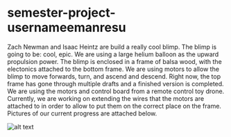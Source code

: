 # semester-project-usernameemanresu
Zach Newman and Isaac Heintz are build a really cool blimp. The blimp is going to be: cool, epic. 
We are using a large helium balloon as the upward propulsion power. The blimp is enclosed in a frame of balsa wood,
with the electonics attached to the bottom frame. We are using motors to allow the blimp to move forwards, turn, and ascend and descend.
Right now, the top frame has gone through multiple drafts and a finished version is completed. We are using the motors
and control board from a remote control toy drone. Currently, we are working on extending the wires that the motors
are attached to in order to allow to put them on the correct place on the frame. Pictures of our current progress are attached below.

![alt text](https://raw.githubusercontent.com/username/projectname/branch/path/to/JPEG_20181101_100351.jpg)
